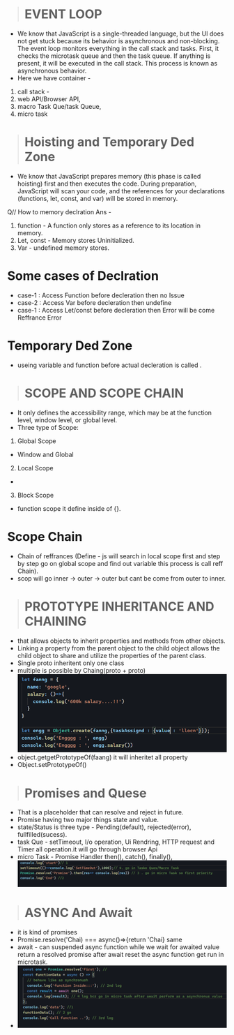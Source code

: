 > # EVENT LOOP
- We know that JavaScript is a single-threaded language, but the UI does not get stuck because its behavior is asynchronous and non-blocking. The event loop monitors everything in the call stack and tasks. First, it checks the microtask queue and then the task queue. If anything is present, it will be executed in the call stack. This process is known as asynchronous behavior.
- Here we have container - 
01. call stack -  
02. web API/Browser API, 
03. macro Task Que/task Queue,
04. micro task  

> # Hoisting and Temporary Ded Zone
- We know that JavaScript prepares memory (this phase is called hoisting) first and then executes the code. During preparation, JavaScript will scan your code, and the references for your declarations (functions, let, const, and var) will be stored in memory.

Q// How to memory declration
Ans - 
01. function - A function only stores as a reference to its location in memory.
02. Let, const - Memory stores Uninitialized.
03. Var - undefined memory stores.
# Some cases of Declration
- case-1 : Access Function before decleration then no Issue
- case-2 : Access Var before decleration then undefine
- case-1 : Access Let/const before decleration then Error will be come Reffrance Error
# Temporary Ded Zone
- useing variable and function before actual decleration is called .

> # SCOPE AND SCOPE CHAIN
- It only defines the accessibility range, which may be at the function level, window level, or global level.
- Three type of Scope: 
01. Global Scope
- Window and Global
02. Local Scope
- 
03. Block Scope
- function scope it define inside of {}.

# Scope Chain
-  Chain of reffrances (Define -  js will search in local scope first and step by step go on global scope and find out variable this process is call reff Chain).
- scop will go inner -> outer -> outer but cant be come from outer to inner.

> # PROTOTYPE INHERITANCE AND CHAINING
-  that allows objects to inherit properties and methods from other objects.
- Linking a property from the parent object to the child object allows the child object to share and utilize the properties of the parent class.
- Single proto inheritent only one class
- multiple is possible by Chaing(proto + proto)
![alt text](img/image.png)
- object.getgetPrototypeOf(faang) it will inheritet all property
- Object.setPrototypeOf()

> # Promises and Quese
- That is a placeholder that can resolve and reject in future.
- Promise having two major things state and value.
- state/Status is three type - Pending(default), rejected(error), fullfilled(sucess).
- task Que - setTimeout, I/o operation, Ui Rendring, HTTP request and Timer all operation.it will go through browser Api
- micro Task -  Promise Handler then(), catch(), finally(), 
![alt text](img/image1.png)

> # ASYNC And Await
- it is kind of promises
- Promise.resolve('Chai) === async()=>{return 'Chai} same 
- await -  can suspended async function while we wait for awaited value return a resolved promise after await reset the async function get run in microtask.
- ![alt text](img/image2.png)